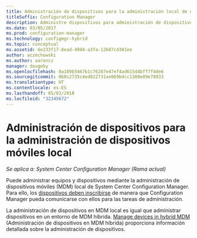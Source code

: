 ```yaml
---
title: Administración de dispositivos para la administración local de dispositivos móviles
titleSuffix: Configuration Manager
description: Administre dispositivos para administración de dispositivos móviles local con Configuration Manager.
ms.date: 03/05/2017
ms.prod: configuration-manager
ms.technology: configmgr-hybrid
ms.topic: conceptual
ms.assetid: 6e233f17-8ead-4984-a3fa-12687c4381ee
author: aczechowski
ms.author: aaroncz
manager: dougeby
ms.openlocfilehash: 0a189b5467b1c76287e47ef4ad615d4bff7f4de6
ms.sourcegitcommit: 0b0c2735c4ed822731ae069b4cc1380e89e78933
ms.translationtype: HT
ms.contentlocale: es-ES
ms.lasthandoff: 05/03/2018
ms.locfileid: "32345672"
---
```

# <a name="manage-devices-for-on-premises-mobile-device-management"></a>Administración de dispositivos para la administración de dispositivos móviles local

*Se aplica a: System Center Configuration Manager (Rama actual)*

Puede administrar equipos y dispositivos mediante la administración de dispositivos móviles (MDM) local de System Center Configuration Manager. Para ello, los [dispositivos deben inscribirse](enroll-devices-on-premises-mdm.md) de manera que Configuration Manager pueda comunicarse con ellos para las tareas de administración.

La administración de dispositivos en MDM local es igual que administrar dispositivos en un entorno de MDM híbrida. [Manage devices in hybrid MDM](wipe-lock-reset-devices.md) (Administración de dispositivos en MDM híbrida) proporciona información detallada sobre la administración de dispositivos.
